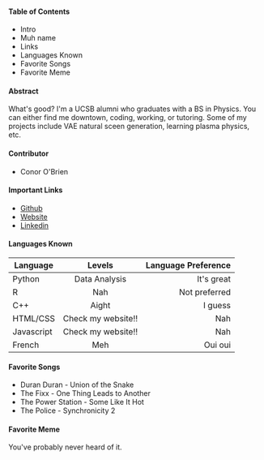 #### Table of Contents
+ Intro
+ Muh name
+ Links
+ Languages Known
+ Favorite Songs
+ Favorite Meme
#### Abstract
What's good?
I'm a UCSB alumni who graduates with a BS in Physics.
You can either find me downtown, coding, working, or tutoring.
Some of my projects include VAE natural sceen generation, learning plasma physics, etc.
#### Contributor
+ Conor O'Brien

#### Important Links
+ [Github](www.github.com/binaryhelix)
+ [Website](Underconstruction)
+ [Linkedin](https://www.linkedin.com/in/conor-o-brien-6769ab78/)

#### Languages Known
| Language      | Levels        	 | Language Preference |
| ------------- |:------------------:| -------------------:|
| Python     	| Data Analysis 	 | It's great		   |
| R      		| Nah			 	 | Not preferred 	   |
| C++ 			| Aight			   	 | I guess  		   |
| HTML/CSS 		| Check my website!! |  Nah 		       |
| Javascript    | Check my website!! |  Nah 			   |
| French	    | Meh				 |  Oui oui			   |

#### Favorite Songs
+ Duran Duran - Union of the Snake
+ The Fixx - One Thing Leads to Another
+ The Power Station - Some Like It Hot
+ The Police - Synchronicity 2


#### Favorite Meme 
You've probably never heard of it.
